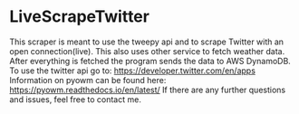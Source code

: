 # LiveScrapeTwitter
 This scraper is meant to use the tweepy api and to scrape Twitter with an open connection(live).
 This also uses other service to fetch weather data. After everything is fetched the program sends the data to AWS DynamoDB.
 To use the twitter api go to: https://developer.twitter.com/en/apps
 Information on pyowm can be found here: https://pyowm.readthedocs.io/en/latest/
 If there are any further questions and issues, feel free to contact me.
